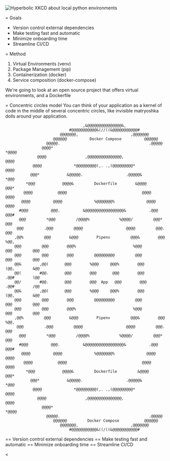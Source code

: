 ![Hyperbolic XKCD about local python environments](https://imgs.xkcd.com/comics/python_environment.png)

= Goals
* Version control external dependencies
* Make testing fast and automatic
* Minimize onboarding time
* Streamline CI/CD

= Method
1. Virtual Environments (venv)
2. Package Management (pip)
3. Containerization (docker)
3. Service composition (docker-compose)

We're going to look at an open source project that offers virtual environments, and a Dockerfile

= Concentric circles model
You can think of your application as a kernel of code in the middle of several concentric
circles, like invisible matryoshka dolls around your application.

```
                                  ,&@@@@@@@@@@@@@@@&,
                            #@@@@@@@@@@@&(//((&@@@@@@@@@@@#
                        @@@@@@@,                       ,@@@@@@@
                     @@@@@@          Docker Compose          @@@@@@
                  @@@@@.                                       .@@@@@
                @@@@*                                             *@@@@
              @@@@                 ,@@@@@@@@@@@@@@@,                 @@@@
            @@@@              *@@@@@@@@@(,. .,(@@@@@@@@@*              @@@@
           @@@*            &@@@@@.                   .@@@@@&            *@@@
         *@@@            @@@@&         Dockerfile        &@@@@            @@@*
        @@@@           @@@@                                 @@@@           @@@@
       @@@@          @@@@              %@@@@@@@%              @@@@          @@@@
      #@@@          @@@.          &@@@@@@@@@@@@@@@@@&          .@@@          @@@#
      @@@         *@@@         /@@@@%             %@@@@/         @@@*         @@@
     @@@         .@@@         @@@@                   @@@@         @@@.         @@@
    ,@@%         @@@        &@@@        Pipenv         @@@&        @@@         %@@,
    @@@         @@@        @@@%                         %@@@        @@@         @@@
    @@@         @@@        @@@         @@@@@@@@@         @@@        @@@         @@@
    @@&        ,@@(       @@@        %@@@     @@@%        @@@       (@@,        &@@
    @@(        #@@.       @@@        @@@       @@@        @@@       .@@#        (@@
    @@/        #@@.       @@@        @@@  App   @@@        @@@       .@@#        /@@
    @@&        ,@@(       @@@        %@@@     @@@%        @@@       (@@,        &@@
    @@@         @@@        @@@         @@@@@@@@@         @@@        @@@         @@@
    @@@         @@@        @@@%                         %@@@        @@@         @@@
    ,@@%         @@@        &@@@        Pipenv         @@@&        @@@         %@@,
     @@@         .@@@         @@@@                   @@@@         @@@.         @@@
      @@@         *@@@         /@@@@%             %@@@@/         @@@*         @@@
      #@@@          @@@.          &@@@@@@@@@@@@@@@@@&          .@@@          @@@#
       @@@@          @@@@              %@@@@@@@%              @@@@          @@@@
        @@@@           @@@@                                 @@@@           @@@@
         *@@@            @@@@&         Dockerfile         &@@@@            @@@*
           @@@*            &@@@@@.                   .@@@@@&            *@@@
            @@@@              *@@@@@@@@@(,. .,(@@@@@@@@@*              @@@@
              @@@@                 ,@@@@@@@@@@@@@@@,                 @@@@
                @@@@*                                             *@@@@
                  @@@@@.                                       .@@@@@
                     @@@@@@         Docker Compose           @@@@@@
                        @@@@@@@,                       ,@@@@@@@
                            #@@@@@@@@@@@&((/((&@@@@@@@@@@@#
```


== Version control external dependencies
== Make testing fast and automatic
== Minimize onboarding time
== Streamline CI/CD

<
